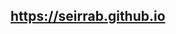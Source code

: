 ## https://seirrab.github.io
<!DOCTYPE html>
<html lang="en">
<head>
<meta charset="UTF-8">
<meta name="viewport" content="width=device-width, initial-scale=1.0">
<link rel="stylesheet" href="styles.css">
<title>Image Filters</title>

<style>
.container {
display: grid;
grid-template-columns: repeat(2, 1fr);
gap: 10px;
}

.item img {
width: 100%;
height: auto;
}

.filter1 {
filter: grayscale(100%);
}

.filter2 {
filter: blur(5px);
}

.filter3 {
filter: sepia(100%);
}

.filter4 {
filter: brightness(1.5);
}
<!DOCTYPE html>
<html>
  <head>
  <div class="container">
  <div class="block">
    <h3>Bird1</h3>
    <img src="https://live.staticflickr.com/65535/51980751292_38b3d98b76_b.jpg">
    <p>Some text</p>
  </div>
  <div class="block">
    <h3>Bird2</h3>
    <img src="https://avatarfiles.alphacoders.com/121/121594.jpg">
    <p>Some text</p>
  </div>
  <div class="block">
   <h3>Bird3</h3>
    <img src="https://i.redd.it/o6f2qwf7ii1a1.jpg">
    <p>Some text</p>
  </div>
   <div class="block">
    <h3>Bird4</h3>
    <img src="https://encrypted-tbn0.gstatic.com/images?q=tbn:ANd9GcT8-DIQByMTryoybuoHV-pz0HZb-_p6XbRogg&s">
    <p>Some text</p>
  </div>
</div>
  </body>
</html>
